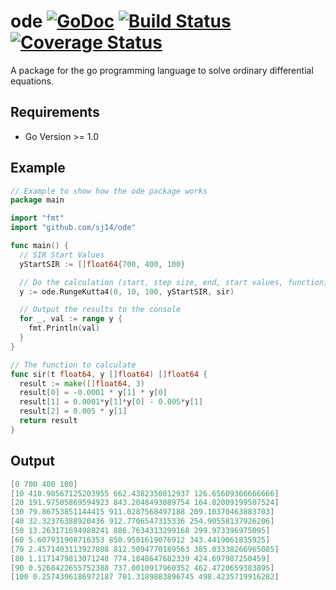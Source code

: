 ode [![GoDoc](https://godoc.org/github.com/sj14/ode?status.png)](https://godoc.org/github.com/sj14/ode) [![Build Status](https://travis-ci.org/sj14/ode.svg)](https://travis-ci.org/sj14/ode) [![Coverage Status](https://coveralls.io/repos/sj14/ode/badge.svg)](https://coveralls.io/r/sj14/ode)
===

A package for the go programming language to solve ordinary differential equations.

## Requirements

- Go Version >= 1.0

## Example
```go
// Example to show how the ode package works
package main

import "fmt"
import "github.com/sj14/ode"

func main() {
  // SIR Start Values
  yStartSIR := []float64{700, 400, 100}

  // Do the calculation (start, step size, end, start values, function)
  y := ode.RungeKutta4(0, 10, 100, yStartSIR, sir)

  // Output the results to the console
  for _, val := range y {
    fmt.Println(val)
  }
}

// The function to calculate
func sir(t float64, y []float64) []float64 {
  result := make([]float64, 3)
  result[0] = -0.0001 * y[1] * y[0]
  result[1] = 0.0001*y[1]*y[0] - 0.005*y[1]
  result[2] = 0.005 * y[1]
  return result
}
```
## Output
```go
[0 700 400 100]
[10 410.90567125203955 662.4382350812937 126.65609366666666]
[20 191.97505869594923 843.2048493089754 164.82009199507524]
[30 79.86753851144415 911.0287568497188 209.10370463883703]
[40 32.32376388920436 912.7706547315336 254.90558137926206]
[50 13.263171694988241 886.7634313299168 299.973396975095]
[60 5.607931908716353 850.9501619076912 343.4419061835925]
[70 2.4571403113927808 812.5094770189563 385.03338266965085]
[80 1.1171479813071248 774.1848647682339 424.697987250459]
[90 0.5268422655752388 737.0010917960352 462.4720659383895]
[100 0.2574396186972187 701.3189883896745 498.4235719916282]
```
